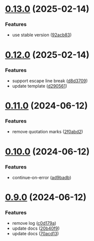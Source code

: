 # [0.13.0](https://github.com/tardis-ksh/hexo-seo-submit/compare/v0.12.0...v0.13.0) (2025-02-14)


### Features

* use stable version ([92acb83](https://github.com/tardis-ksh/hexo-seo-submit/commit/92acb839f898558a8b8eadc59b8be06f8d39be6c))



# [0.12.0](https://github.com/tardis-ksh/hexo-seo-submit/compare/v0.11.0...v0.12.0) (2025-02-14)


### Features

* support escape line break ([d8d3709](https://github.com/tardis-ksh/hexo-seo-submit/commit/d8d3709f758141062aa498a5e48c056d12c16f40))
* update template ([d290561](https://github.com/tardis-ksh/hexo-seo-submit/commit/d290561a2b2114a7ce2c137954147c16d670bd00))



# [0.11.0](https://github.com/tardis-ksh/hexo-seo-submit/compare/v0.10.0...v0.11.0) (2024-06-12)


### Features

* remove quotation marks ([2f0abd2](https://github.com/tardis-ksh/hexo-seo-submit/commit/2f0abd234bd2a85a872b38f758013def8a35de5d))



# [0.10.0](https://github.com/tardis-ksh/hexo-seo-submit/compare/v0.9.0...v0.10.0) (2024-06-12)


### Features

* continue-on-error ([ad9badb](https://github.com/tardis-ksh/hexo-seo-submit/commit/ad9badb6514b48d17578c5d49b9b509acaa6ebce))



# [0.9.0](https://github.com/tardis-ksh/hexo-seo-submit/compare/v0.8.0...v0.9.0) (2024-06-12)


### Features

* remove log ([c0d179a](https://github.com/tardis-ksh/hexo-seo-submit/commit/c0d179ae727b2c0a63154562cbfd230d028548e9))
* update docs ([20b40f9](https://github.com/tardis-ksh/hexo-seo-submit/commit/20b40f929623465632ff315681595bf88fd235ca))
* update docs ([70acd13](https://github.com/tardis-ksh/hexo-seo-submit/commit/70acd13e12584a715bc61bf9eb195a31d63232f1))



